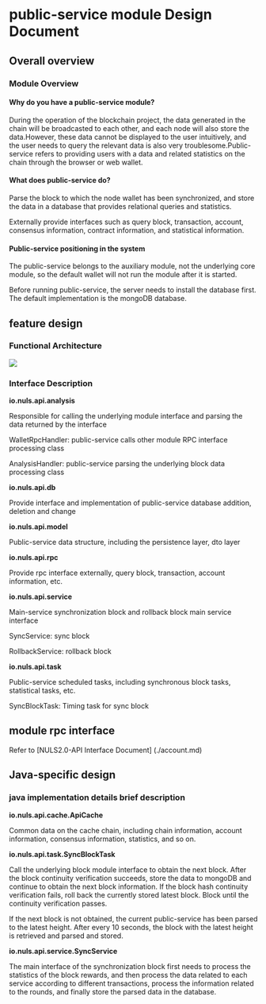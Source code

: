 # public-service module Design Document

## Overall overview

### Module Overview

#### Why do you have a public-service module?

During the operation of the blockchain project, the data generated in the chain will be broadcasted to each other, and each node will also store the data.However, these data cannot be displayed to the user intuitively, and the user needs to query the relevant data is also very troublesome.Public-service refers to providing users with a data and related statistics on the chain through the browser or web wallet.

#### What does public-service do?

Parse the block to which the node wallet has been synchronized, and store the data in a database that provides relational queries and statistics.

Externally provide interfaces such as query block, transaction, account, consensus information, contract information, and statistical information.

#### Public-service positioning in the system

The public-service belongs to the auxiliary module, not the underlying core module, so the default wallet will not run the module after it is started.

Before running public-service, the server needs to install the database first. The default implementation is the mongoDB database.

## feature design

### Functional Architecture

![](/img/public-service-functions.png)



### Interface Description

**io.nuls.api.analysis**

Responsible for calling the underlying module interface and parsing the data returned by the interface

WalletRpcHandler: public-service calls other module RPC interface processing class

AnalysisHandler: public-service parsing the underlying block data processing class

**io.nuls.api.db**

Provide interface and implementation of public-service database addition, deletion and change

**io.nuls.api.model**

Public-service data structure, including the persistence layer, dto layer

**io.nuls.api.rpc**

Provide rpc interface externally, query block, transaction, account information, etc.

**io.nuls.api.service**

Main-service synchronization block and rollback block main service interface

SyncService: sync block

RollbackService: rollback block

**io.nuls.api.task**

Public-service scheduled tasks, including synchronous block tasks, statistical tasks, etc.

SyncBlockTask: Timing task for sync block

## module rpc interface

Refer to [NULS2.0-API Interface Document] (./account.md)

 

## Java-specific design

### java implementation details brief description

**io.nuls.api.cache.ApiCache**

Common data on the cache chain, including chain information, account information, consensus information, statistics, and so on.

**io.nuls.api.task.SyncBlockTask**

Call the underlying block module interface to obtain the next block. After the block continuity verification succeeds, store the data to mongoDB and continue to obtain the next block information. If the block hash continuity verification fails, roll back the currently stored latest block. Block until the continuity verification passes.

If the next block is not obtained, the current public-service has been parsed to the latest height. After every 10 seconds, the block with the latest height is retrieved and parsed and stored.

**io.nuls.api.service.SyncService**

The main interface of the synchronization block first needs to process the statistics of the block rewards, and then process the data related to each service according to different transactions, process the information related to the rounds, and finally store the parsed data in the database.

